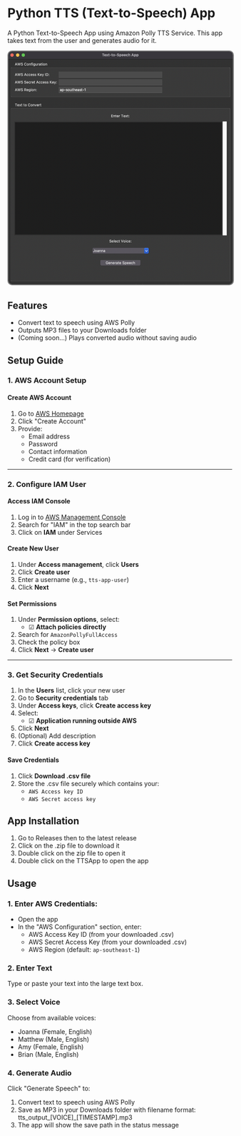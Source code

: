 # Python TTS (Text-to-Speech) App
A Python Text-to-Speech App using Amazon Polly TTS Service. This app takes text from the user and generates audio for it.

<img src="images/Ui.png" width="800" style="border: 2px solid grey; border-radius: 10px;"><br>


## Features
- Convert text to speech using AWS Polly
- Outputs MP3 files to your Downloads folder
- (Coming soon...) Plays converted audio without saving audio

## Setup Guide

### 1. AWS Account Setup

#### Create AWS Account
1. Go to [AWS Homepage](https://aws.amazon.com/)
2. Click "Create Account"
3. Provide:
   - Email address
   - Password
   - Contact information
   - Credit card (for verification)

---

### 2. Configure IAM User

#### Access IAM Console
1. Log in to [AWS Management Console](https://console.aws.amazon.com/)
2. Search for "IAM" in the top search bar
3. Click on **IAM** under Services

#### Create New User
1. Under **Access management**, click **Users**
2. Click **Create user**
3. Enter a username (e.g., `tts-app-user`)
4. Click **Next**

#### Set Permissions
1. Under **Permission options**, select:
   - ☑ **Attach policies directly**
2. Search for `AmazonPollyFullAccess`
3. Check the policy box
4. Click **Next** → **Create user**

---

### 3. Get Security Credentials

1. In the **Users** list, click your new user
2. Go to **Security credentials** tab
3. Under **Access keys**, click **Create access key**
4. Select:
   - ☑ **Application running outside AWS**
5. Click **Next**
6. (Optional) Add description
7. Click **Create access key**

#### Save Credentials
1. Click **Download .csv file**
2. Store the .csv file securely which contains your:
   - `AWS Access key ID`
   - `AWS Secret access key`


## App Installation
1. Go to Releases then to the latest release
2. Click on the .zip file to download it
3. Double click on the zip file to open it
4. Double click on the TTSApp to open the app

## Usage
### 1. Enter AWS Credentials:
- Open the app
- In the "AWS Configuration" section, enter:
    - AWS Access Key ID (from your downloaded .csv)
    - AWS Secret Access Key (from your downloaded .csv)
    - AWS Region (default: `ap-southeast-1`)

### 2. Enter Text
Type or paste your text into the large text box.

### 3. Select Voice
Choose from available voices:
- Joanna (Female, English)
- Matthew (Male, English)
- Amy (Female, English)
- Brian (Male, English)

### 4. Generate Audio
Click "Generate Speech" to:
1. Convert text to speech using AWS Polly
2. Save as MP3 in your Downloads folder with filename format: tts_output_[VOICE]_[TIMESTAMP].mp3
3. The app will show the save path in the status message
